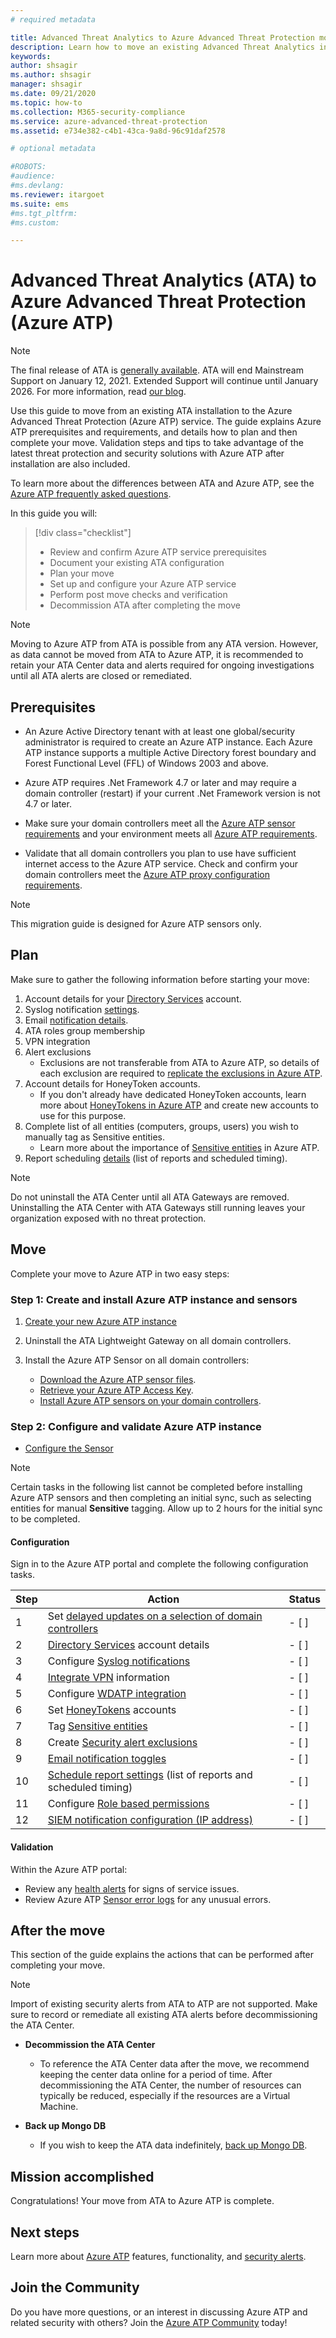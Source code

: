 ```yaml
---
# required metadata

title: Advanced Threat Analytics to Azure Advanced Threat Protection move
description: Learn how to move an existing Advanced Threat Analytics installation to Azure ATP.
keywords:
author: shsagir
ms.author: shsagir
manager: shsagir
ms.date: 09/21/2020
ms.topic: how-to
ms.collection: M365-security-compliance
ms.service: azure-advanced-threat-protection
ms.assetid: e734e382-c4b1-43ca-9a8d-96c91daf2578

# optional metadata

#ROBOTS:
#audience:
#ms.devlang:
ms.reviewer: itargoet
ms.suite: ems
#ms.tgt_pltfrm:
#ms.custom:

---
```


# Advanced Threat Analytics (ATA) to Azure Advanced Threat Protection (Azure ATP)

> [!NOTE]
> The final release of ATA is [generally available](https://support.microsoft.com/help/4568997/update-3-for-microsoft-advanced-threat-analytics-1-9). ATA will end Mainstream Support on January 12, 2021. Extended Support will continue until January 2026. For more information, read [our blog](https://techcommunity.microsoft.com/t5/microsoft-security-and/end-of-mainstream-support-for-advanced-threat-analytics-january/ba-p/1539181).

Use this guide to move from an existing ATA installation to the Azure Advanced Threat Protection (Azure ATP) service. The guide explains Azure ATP prerequisites and requirements, and details how to plan and then complete your move. Validation steps and tips to take advantage of the latest threat protection and security solutions with Azure ATP after installation are also included.

To learn more about the differences between ATA and Azure ATP, see the [Azure ATP frequently asked questions](technical-faq.md#what-is-azure-atp).

In this guide you will:

> [!div class="checklist"]
>
> - Review and confirm Azure ATP service prerequisites
> - Document your existing ATA configuration
> - Plan your move
> - Set up and configure your Azure ATP  service
> - Perform post move checks and verification
> - Decommission ATA after completing the move

> [!NOTE]
> Moving to Azure ATP from ATA is possible from any ATA version. However, as data cannot be moved from ATA to Azure ATP, it is recommended to retain your ATA Center data and alerts required for ongoing investigations until all ATA alerts are closed or remediated.

## Prerequisites

- An Azure Active Directory tenant with at least one global/security administrator is required to create an Azure ATP instance. Each Azure ATP instance supports a multiple Active Directory forest boundary and Forest Functional Level (FFL) of Windows 2003 and above.

- Azure ATP requires .Net Framework 4.7 or later and may require a domain controller (restart) if your current .Net Framework version is not 4.7 or later.

- Make sure your domain controllers meet all the [Azure ATP sensor requirements](prerequisites.md#azure-atp-sensor-requirements) and your environment meets all [Azure ATP requirements](prerequisites.md).

- Validate that all domain controllers you plan to use have sufficient internet access to the Azure ATP service. Check and confirm your domain controllers meet the [Azure ATP proxy configuration requirements](configure-proxy.md).

> [!NOTE]
> This migration guide is designed for Azure ATP sensors only.

## Plan

Make sure to gather the following information before starting your move:

1. Account details for your [Directory Services](install-step2.md) account.
1. Syslog notification [settings](setting-syslog.md).
1. Email [notification details](notifications.md).
1. ATA roles group membership
1. VPN integration
1. Alert exclusions
    - Exclusions are not transferable from ATA to Azure ATP, so details of each exclusion are required to [replicate the exclusions in Azure ATP](excluding-entities-from-detections.md).
1. Account details for HoneyToken accounts.
    - If you don't already have dedicated HoneyToken accounts, learn more about [HoneyTokens in Azure ATP](install-step7.md) and create new accounts to use for this purpose.
1. Complete list of all entities (computers, groups, users) you wish to manually tag as Sensitive entities.
    - Learn more about the importance of [Sensitive entities](sensitive-accounts.md) in Azure ATP.
1. Report scheduling [details](reports.md) (list of reports and scheduled timing).

> [!NOTE]
> Do not uninstall the ATA Center until all ATA Gateways are removed. Uninstalling the ATA Center with ATA Gateways still running leaves your organization exposed with no threat protection.

## Move

Complete your move to Azure ATP in two easy steps:

### Step 1: Create and install Azure ATP instance and sensors

1. [Create your new Azure ATP instance](install-step1.md)

1. Uninstall the ATA Lightweight Gateway on all domain controllers.

1. Install the Azure ATP Sensor on all domain controllers:
    - [Download the Azure ATP sensor files](install-step3.md).
    - [Retrieve your Azure ATP Access Key](install-step3.md#download-the-setup-package).
    - [Install Azure ATP sensors on your domain controllers](install-step4.md).

### Step 2: Configure and validate Azure ATP instance

- [Configure the Sensor](install-step5.md)

> [!NOTE]
> Certain tasks in the following list cannot be completed before installing Azure ATP sensors and then completing an initial sync, such as selecting entities for manual **Sensitive** tagging. Allow up to 2 hours for the initial sync to be completed.

#### Configuration

Sign in to the Azure ATP portal and complete the following configuration tasks.

| Step    | Action | Status |
|--------------|------------|------------------|
| 1  | Set [delayed updates on a selection of domain controllers](sensor-update.md) | - [ ] |
| 2  | [Directory Services](install-step2.md) account details| - [ ] |
| 3  | Configure [Syslog notifications](setting-syslog.md) | - [ ] |
| 4  | [Integrate VPN](install-step6-vpn.md) information| - [ ] |
| 5  | Configure [WDATP integration](integrate-msde.md)| - [ ] |
| 6  | Set [HoneyTokens](install-step7.md) accounts| - [ ] |
| 7  | Tag [Sensitive entities](sensitive-accounts.md)| - [ ] |
| 8  | Create [Security alert exclusions](excluding-entities-from-detections.md)| - [ ] |
| 9 | [Email notification toggles](notifications.md) | - [ ] |
| 10  | [Schedule report settings](reports.md) (list of reports and scheduled timing)| - [ ] |
| 11  | Configure [Role based permissions](role-groups.md) | - [ ] |
| 12  | [SIEM notification configuration (IP address)](configure-event-collection.md#siemsyslog)| - [ ] |

#### Validation

Within the Azure ATP portal:

- Review any [health alerts](health-center.md) for signs of service issues.
- Review Azure ATP [Sensor error logs](troubleshooting-using-logs.md) for any unusual errors.

## After the move

This section of the guide explains the actions that can be performed after completing your move.

> [!NOTE]
> Import of existing security alerts from ATA to ATP are not supported. Make sure to record or remediate all existing ATA alerts before decommissioning the ATA Center.

- **Decommission the ATA Center**  
  - To reference the ATA Center data after the move, we recommend keeping the center data online for a period of time. After decommissioning the ATA Center, the number of resources can typically be reduced, especially if the resources are a Virtual Machine.

- **Back up Mongo DB**  
  - If you wish to keep the ATA data indefinitely, [back up Mongo DB](/advanced-threat-analytics/ata-database-management#backing-up-the-ata-database).

## Mission accomplished

Congratulations! Your move from ATA to Azure ATP is complete.

## Next steps

Learn more about [Azure ATP](what-is.md) features, functionality, and [security alerts](understanding-security-alerts.md).

## Join the Community

Do you have more questions, or an interest in discussing Azure ATP and related security with others? Join the [Azure ATP Community](https://techcommunity.microsoft.com/t5/Azure-Advanced-Threat-Protection/bd-p/AzureAdvancedThreatProtection) today!